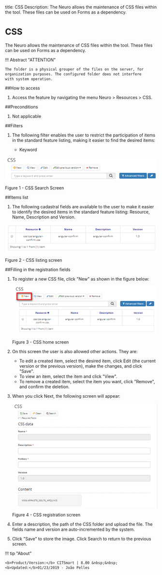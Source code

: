 title: CSS
Description: The Neuro allows the maintenance of CSS files within the tool. These files can be used on Forms as a dependency.
# CSS

The Neuro allows the maintenance of CSS files within the tool. These files can be used on Forms as a dependency.  

!!! Abstract "ATTENTION"

    The folder is a physical grouper of the files on the server, for organization purposes. The configured folder does not interfere         with system operation.

##How to access  

1.  Access the feature by navigating the menu Neuro > Resources > CSS.  

##Preconditions  

1.  Not applicable

##Filters  

1.  The following filter enables the user to restrict the participation of items
    in the standard feature listing, making it easier to find the desired items:  

     * Keyword   

![Screenshot](images/CSS-Filters.png)  

Figure 1 - CSS Search Screen  

##Items list

1. The following cadastral fields are available to the user to make it easier to identify the desired items in the standard feature listing: Resource, Name, Description and Version.    

![Screenshot](images/CSS-Item-List.png) 

Figure 2 - CSS listing screen  

##Filling in the registration fields

1. To register a new CSS file, click "New" as shown in the figure below:  

    ![Screenshot](images/CSS-Filling.png) 
    
    Figure 3 - CSS home screen  

2. On this screen the user is also allowed other actions. They are:  
 
     - To edit a created item, select the desired item, click Edit (the current version or the previous version), make the changes, and      click "Save".  
     - To view an item, select the item and click "View".  
     - To remove a created item, select the item you want, click "Remove", and confirm the deletion.  

3. When you click Next, the following screen will appear:  
 
    ![Screenshot](images/CSS-registration.png)
    
    Figure 4 - CSS registration screen  

4. Enter a description, the path of the CSS folder and upload the file. The fields name and version are auto-incremented by the system.  
5. Click "Save" to store the image. Click Search to return to the previous screen.  


!!! tip "About"

    <b>Product/Version:</b> CITSmart | 8.00 &nbsp;&nbsp;
    <b>Updated:</b>01/23/2019 - João Pelles  

